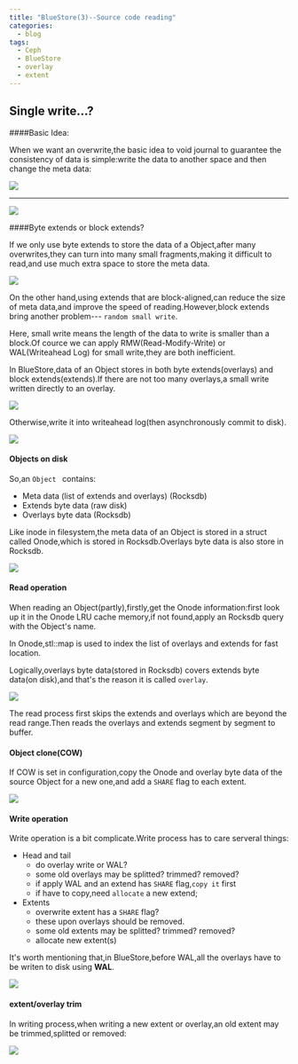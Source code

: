 ```yaml
---
title: "BlueStore(3)--Source code reading"
categories:
  - blog
tags:
  - Ceph
  - BlueStore
  - overlay
  - extent
---
```


## Single write...?

####Basic Idea:

When we want an overwrite,the basic idea to void journal to guarantee the consistency of data is simple:write the data to another space and then change the meta data:

![](http://cezvf.img47.wal8.com/img47/544731_20160503164529/146226628361.png)

---


![](http://cezvf.img47.wal8.com/img47/544731_20160503164529/146226628471.png)

####Byte extends or block extends?

If we only use byte extends to store the data of a Object,after many overwrites,they can turn into many small fragments,making it difficult to read,and use much extra space to store the meta data.

![](http://cezvf.img47.wal8.com/img47/544731_20160503164529/146226628301.png)

On the other hand,using extends that are block-aligned,can reduce the size of meta data,and improve the speed of reading.However,block extends bring another
problem--- `random small write`.

Here, small write means the length of the data to write is smaller than a block.Of cource we can apply RMW(Read-Modify-Write) or WAL(Writeahead Log) for small write,they are both inefficient.

In BlueStore,data of an Object stores in both byte extends(overlays) and block extends(extends).If there are not too many overlays,a small write written directly to an overlay.

![](http://cezvf.img47.wal8.com/img47/544731_20160503164529/146226628737.png)

Otherwise,write it into writeahead log(then asynchronously commit to disk).

![](http://cezvf.img47.wal8.com/img47/544731_20160503164529/146226628612.png)

#### Objects on disk

So,an `Object ` contains:
* Meta data (list of extends and overlays) (Rocksdb)
* Extends byte data (raw disk)
* Overlays byte data (Rocksdb)

Like inode in filesystem,the meta data of an Object is stored in a struct called Onode,which is stored in Rocksdb.Overlays byte data is also store in Rocksdb.

![](http://cezvf.img47.wal8.com/img47/544731_20160503164529/146226628802.png)

#### Read operation

When reading an Object(partly),firstly,get the Onode information:first look up it in the Onode LRU cache memory,if not found,apply an Rocksdb query with the Object's name.

In Onode,stl::map is used to index the list of overlays and extends for fast location.

Logically,overlays byte data(stored in Rocksdb) covers extends byte data(on disk),and that's the reason it is called `overlay`.

![](http://cezvf.img47.wal8.com/img47/544731_20160503164529/146226628897.png)

The read process first skips the extends and overlays which are beyond the read range.Then reads the overlays and extends segment by segment to buffer.

#### Object clone(COW)

If COW is set in configuration,copy the Onode and overlay byte data of the source Object for a new one,and add a `SHARE` flag to each extent.

![](http://cezvf.img47.wal8.com/img47/544731_20160503164529/146226628985.png)

#### Write operation

Write operation is a bit complicate.Write process has to care serveral things:
* Head and tail
  * do overlay write or WAL?
  * some old overlays may be splitted? trimmed? removed?
  * if apply WAL and an extend has `SHARE` flag,`copy it` first
  * if have to copy,need `allocate` a new extend;
* Extents
  * overwrite extent has a `SHARE` flag?
  * these upon overlays should be removed.
  * some old extents may be splitted? trimmed? removed?
  * allocate new extent(s)

It's worth mentioning that,in BlueStore,before WAL,all the overlays have to  be writen to disk using **WAL**.

![](http://cezvf.img47.wal8.com/img47/544731_20160503164529/146226629062.png)

#### extent/overlay trim

In writing process,when writing a new extent or overlay,an old extent may be trimmed,splitted or removed:

![](http://cezvf.img47.wal8.com/img47/544731_20160503164529/146226628232.png)

